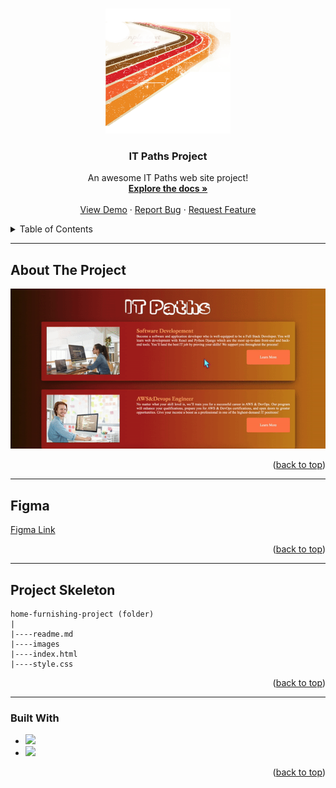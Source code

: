 
<a name="readme-top"></a>

 
<!-- PROJECT LOGO -->
<br />
<div align="center">
  <a href="https://github.com/ibrsec/paths">
    <img src="images/logo.png" alt="Logo" width="200" height="200">
  </a>

  <h3 align="center">IT Paths Project</h3>

  <p align="center">
    An awesome IT Paths web site project!
    <br />
    <a href="https://github.com/ibrsec/paths"><strong>Explore the docs »</strong></a>
    <br />
    <br />
    <a href="https://paths-iota.vercel.app/">View Demo</a>
    ·
    <a href="https://github.com/ibrsec/paths/issues">Report Bug</a>
    ·
    <a href="https://github.com/ibrsec/paths/issues">Request Feature</a>
  </p>
</div>



<!-- TABLE OF CONTENTS -->
<details>
  <summary>Table of Contents</summary>
  <ol>
    <li><a href="#about-the-project">About The Project</a></li>
     <li><a href="#figma">Figma</a></li>
     <li><a href="#project-skeleton">Project Skeleton</a></li>
     <li><a href="#built-with">Built With</a></li>
    <!-- <li>
      <a href="#getting-started">Getting Started</a>
      <ul>
        <li><a href="#prerequisites">Prerequisites</a></li>
        <li><a href="#installation">Installation</a></li>
      </ul>
    </li>
    <li><a href="#usage">Usage</a></li>
    <li><a href="#roadmap">Roadmap</a></li>
    <li><a href="#contributing">Contributing</a></li>
    <li><a href="#license">License</a></li>
    <li><a href="#contact">Contact</a></li>
    <li><a href="#acknowledgments">Acknowledgments</a></li> -->
  </ol>
</details>


---

<!-- ABOUT THE PROJECT -->
## About The Project

[![IT Paths](./images/project-gif.gif)](https://paths-iota.vercel.app/)

<!-- Lorem ipsum dolor sit amet consectetur adipisicing elit. Dolorum, ad? -->
<!--  -->

<p align="right">(<a href="#readme-top">back to top</a>)</p>

---

## Figma 
<a href="https://www.figma.com/file/t6FlOjyMcrSbAadIk7Zbty/IT-Paths?type=design&node-id=0%3A1&mode=design&t=I2qgxMZU3EPkDJTS-1">Figma Link</a>

<p align="right">(<a href="#readme-top">back to top</a>)</p>


---

## Project Skeleton 

```
home-furnishing-project (folder)
|
|----readme.md        
|----images               
|----index.html  
|----style.css
```

<p align="right">(<a href="#readme-top">back to top</a>)</p>

---

### Built With

<!-- https://dev.to/envoy_/150-badges-for-github-pnk  search skills-->

* <img src="https://img.shields.io/badge/HTML-239120?style=for-the-badge&logo=html5&logoColor=white">
* <img src="https://img.shields.io/badge/CSS-239120?&style=for-the-badge&logo=css3&logoColor=white&color=red"> 




<p align="right">(<a href="#readme-top">back to top</a>)</p>











